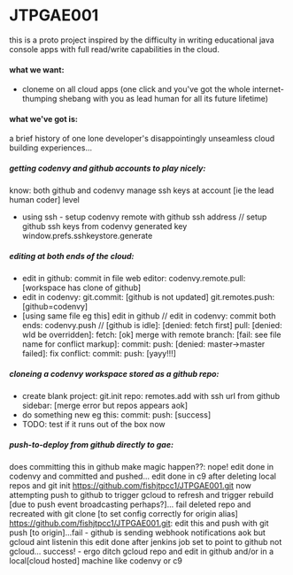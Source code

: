 # JTPGAE001

this is a proto project inspired by the difficulty in writing educational java console apps with full read/write capabilities in the cloud.

#### what we want:
* cloneme on all cloud apps (one click and you've got the whole internet-thumping shebang with you as lead human for all its future lifetime)

#### what we've got is:

a brief history of one lone developer's disappointingly unseamless cloud building experiences...

##### getting codenvy and github accounts to play nicely:
know: both github and codenvy manage ssh keys at account [ie the lead human coder] level
* using ssh - setup codenvy remote with github ssh address // setup github ssh keys from codenvy generated key window.prefs.sshkeystore.generate

##### editing at both ends of the cloud:
* edit in github: commit in file web editor: codenvy.remote.pull: [workspace has clone of github]
* edit in codenvy: git.commit: [github is not updated] git.remotes.push: [github=codenvy]
* [using same file eg this] edit in github // edit in codenvy: commit both ends: codenvy.push // [github is idle]: [denied: fetch first] pull: [denied: wld be overridden]: fetch: [ok] merge with remote branch: [fail: see file name for conflict markup]: commit: push: [denied: master->master failed]: fix conflict: commit: push: [yayy!!!]   

##### cloneing a codenvy workspace stored as a github repo:
* create blank project: git.init repo: remotes.add with ssh url from github sidebar: [merge error but repos appears aok]
* do something new eg this: commit: push: [success]
* TODO: test if it runs out of the box now

##### push-to-deploy from github directly to gae:
does committing this in github make magic happen??: nope!
edit done in codenvy and committed and pushed...
edit done in c9 after deleting local repos and git init https://github.com/fishjtpcc1/JTPGAE001.git
now attempting push to github to trigger gcloud to refresh and trigger rebuild [due to push event broadcasting perhaps?]... fail
deleted repo and recreated with git clone [to set config correctly for origin alias] https://github.com/fishjtpcc1/JTPGAE001.git: edit this and push with git push [to origin]...fail - github is sending webhook notifications aok but gcloud aint listenin
this edit done after jenkins job set to point to github not gcloud... success! - ergo ditch gcloud repo and edit in github and/or in a local[cloud hosted] machine like codenvy or c9


